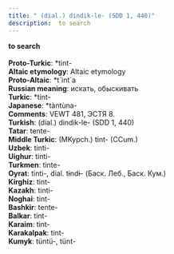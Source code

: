 ```yaml
---
title: " (dial.) dindik-le- (SDD 1, 440)"
description:  to search
---
```

<p data-pagefind-weight="0.5">
<strong> to search</strong><br><br>
<strong>Proto-Turkic</strong>:  *tint-<br>
<strong>Altaic etymology</strong>:  Altaic etymology<br>
<strong> Proto-Altaic</strong>:  *t`ìnt`a<br>
<strong>Russian meaning</strong>:  искать, обыскивать<br>
<strong>Turkic</strong>:  *tint-<br>
<strong>Japanese</strong>:  *tàntùna-<br>
<strong>Comments</strong>:  VEWT 481, ЭСТЯ 8.<br>
<strong>Turkish</strong>:  (dial.) dindik-le- (SDD 1, 440)<br>
<strong>Tatar</strong>:  tente-<br>
<strong>Middle Turkic</strong>:  (MKypch.) tint- (CCum.)<br>
<strong>Uzbek</strong>:  tinti-<br>
<strong>Uighur</strong>:  tinti-<br>
<strong>Turkmen</strong>:  tinte-<br>
<strong>Oyrat</strong>:  tinti-, dial. tɨndɨ- (Баск. Леб., Баск. Кум.)<br>
<strong>Kirghiz</strong>:  tint-<br>
<strong>Kazakh</strong>:  tinti-<br>
<strong>Noghai</strong>:  tint-<br>
<strong>Bashkir</strong>:  tente-<br>
<strong>Balkar</strong>:  tint-<br>
<strong>Karaim</strong>:  tint-<br>
<strong>Karakalpak</strong>:  tint-<br>
<strong>Kumyk</strong>:  tüntü-, tünt-<br>

</p>
